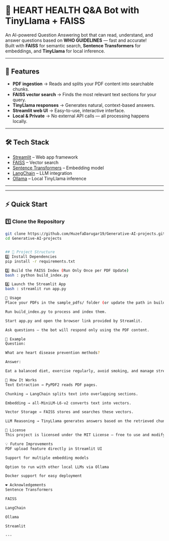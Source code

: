 # 📄 HEART HEALTH Q&A Bot with TinyLlama + FAISS

An AI-powered Question Answering bot that can read, understand, and answer questions based on **WHO GUIDELINES** — fast and accurate!  
Built with **FAISS** for semantic search, **Sentence Transformers** for embeddings, and **TinyLlama** for local inference.

---

## 🚀 Features
- **PDF ingestion** → Reads and splits your PDF content into searchable chunks.
- **FAISS vector search** → Finds the most relevant text sections for your query.
- **TinyLlama responses** → Generates natural, context-based answers.
- **Streamlit web UI** → Easy-to-use, interactive interface.
- **Local & Private** → No external API calls — all processing happens locally.

---

## 🛠 Tech Stack
- [Streamlit](https://streamlit.io/) – Web app framework
- [FAISS](https://github.com/facebookresearch/faiss) – Vector search
- [Sentence Transformers](https://www.sbert.net/) – Embedding model
- [LangChain](https://www.langchain.com/) – LLM integration
- [Ollama](https://ollama.ai/) – Local TinyLlama inference

---

---

## ⚡ Quick Start

### 1️⃣ Clone the Repository
```bash
git clone https://github.com/HuzefaDarugar19/Generative-AI-projects.git
cd Generative-AI-projects


## 📂 Project Structure
2️⃣ Install Dependencies
pip install -r requirements.txt

3️⃣ Build the FAISS Index (Run Only Once per PDF Update)
bash : python build_index.py

4️⃣ Launch the Streamlit App
bash : streamlit run app.py

📌 Usage
Place your PDFs in the sample_pdfs/ folder (or update the path in build_index.py).

Run build_index.py to process and index them.

Start app.py and open the browser link provided by Streamlit.

Ask questions — the bot will respond only using the PDF content.

🎯 Example
Question:

What are heart disease prevention methods?

Answer:

Eat a balanced diet, exercise regularly, avoid smoking, and manage stress effectively.

🧠 How It Works
Text Extraction → PyPDF2 reads PDF pages.

Chunking → LangChain splits text into overlapping sections.

Embedding → all-MiniLM-L6-v2 converts text into vectors.

Vector Storage → FAISS stores and searches these vectors.

LLM Reasoning → TinyLlama generates answers based on the retrieved chunks.

📜 License
This project is licensed under the MIT License — free to use and modify.

💡 Future Improvements
PDF upload feature directly in Streamlit UI

Support for multiple embedding models

Option to run with other local LLMs via Ollama

Docker support for easy deployment

❤️ Acknowledgements
Sentence Transformers

FAISS

LangChain

Ollama

Streamlit

---








